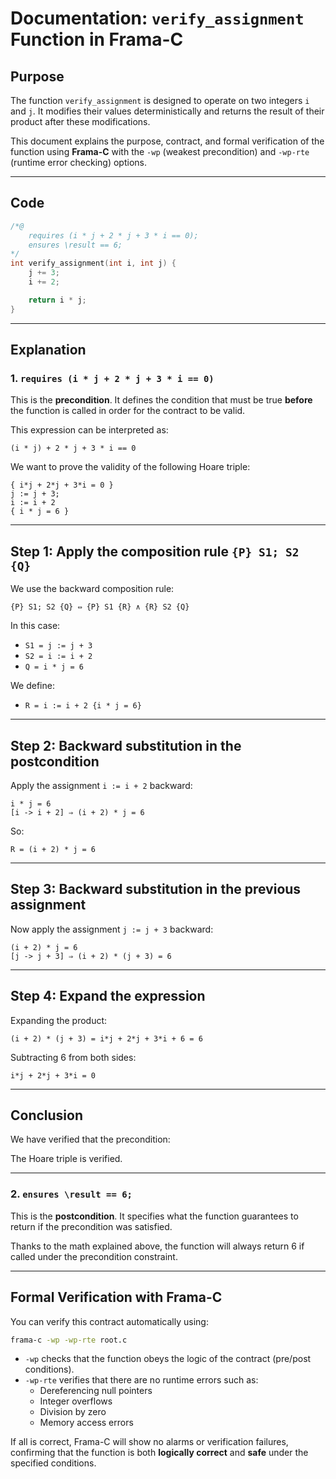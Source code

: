 
# Documentation: `verify_assignment` Function in Frama-C

## Purpose

The function `verify_assignment` is designed to operate on two integers `i` and `j`. It modifies their values deterministically and returns the result of their product after these modifications.

This document explains the purpose, contract, and formal verification of the function using **Frama-C** with the `-wp` (weakest precondition) and `-wp-rte` (runtime error checking) options.

---

## Code

```c
/*@
    requires (i * j + 2 * j + 3 * i == 0);
    ensures \result == 6;
*/
int verify_assignment(int i, int j) {
    j += 3;
    i += 2;

    return i * j;
}
```

---

## Explanation

### 1. `requires (i * j + 2 * j + 3 * i == 0)`

This is the **precondition**. It defines the condition that must be true **before** the function is called in order for the contract to be valid.

This expression can be interpreted as:

```
(i * j) + 2 * j + 3 * i == 0
```
We want to prove the validity of the following Hoare triple:

```
{ i*j + 2*j + 3*i = 0 } 
j := j + 3; 
i := i + 2 
{ i * j = 6 }
```

---

## Step 1: Apply the composition rule `{P} S1; S2 {Q}`

We use the backward composition rule:

```
{P} S1; S2 {Q} ⇔ {P} S1 {R} ∧ {R} S2 {Q}
```

In this case:

- `S1 = j := j + 3`
- `S2 = i := i + 2`
- `Q = i * j = 6`

We define:

- `R = i := i + 2 {i * j = 6}`

---

## Step 2: Backward substitution in the postcondition

Apply the assignment `i := i + 2` backward:

```
i * j = 6
[i -> i + 2] ⇒ (i + 2) * j = 6
```

So:

```
R = (i + 2) * j = 6
```

---

## Step 3: Backward substitution in the previous assignment

Now apply the assignment `j := j + 3` backward:

```
(i + 2) * j = 6
[j -> j + 3] ⇒ (i + 2) * (j + 3) = 6
```

---

## Step 4: Expand the expression

Expanding the product:

```
(i + 2) * (j + 3) = i*j + 2*j + 3*i + 6 = 6
```

Subtracting 6 from both sides:

```
i*j + 2*j + 3*i = 0
```

---

## Conclusion

We have verified that the precondition:

The Hoare triple is verified.

---

### 2.  `ensures \result == 6;`

This is the **postcondition**. It specifies what the function guarantees to return if the precondition was satisfied.

Thanks to the math explained above, the function will always return 6 if called under the precondition constraint.

---

## Formal Verification with Frama-C

You can verify this contract automatically using:

```bash
frama-c -wp -wp-rte root.c
```

- `-wp` checks that the function obeys the logic of the contract (pre/post conditions).
- `-wp-rte` verifies that there are no runtime errors such as:
  - Dereferencing null pointers
  - Integer overflows
  - Division by zero
  - Memory access errors

If all is correct, Frama-C will show no alarms or verification failures, confirming that the function is both **logically correct** and **safe** under the specified conditions.
